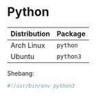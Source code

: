 # Python

| Distribution | Package   |
| ------------ | --------- |
| Arch Linux   | `python`  |
| Ubuntu       | `python3` |

Shebang:

```sh
#!/usr/bin/env python3
```
